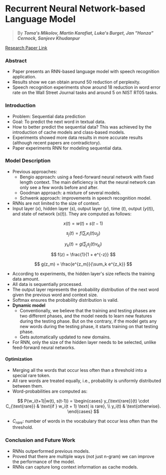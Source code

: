 # Recurrent Neural Network-based Language Model

> By ***Toma's Mikolov, Martin Karafiat, Luka's Burget, Jan "Honza" Cernock, Sanjeev Khudanpur***

[Research Paper Link](https://www.fit.vutbr.cz/research/groups/speech/publi/2010/mikolov_interspeech2010_IS100722.pdf)

### Abstract
- Paper presents an RNN-based language model with speech recognition application.
- Results show we can obtain around $50%$ reduction of perplexity.
- Speech recognition experiments show around $18%$ reduction in word error rate on the Wall Street Journal tasks and around $5%$ on NIST RT05 tasks.

### Introduction
- Problem: Sequential data prediction
- Goal: To predict the next word in textual data.
- How to better predict the sequential data? This was achieved by the introduction of cache models and class-based models.
- Experiments showed more data results in more accurate results (although recent papers are contradictory).
- Paper experiments RNN for modeling sequential data.

### Model Description
- Previous approaches:
    - Bengio approach: using a feed-forward neural network with fixed length context. The main deficiency is that the neural network can only see a few words before and after.
    - Goodman approach: a mixture of several models.
    - Schwenk approach: improvements in speech recognition model.
- RNNs are not limited to the size of context.
- Input layer ($x$), hidden layer ($s$), output layer ($y$), time ($t$), output ($y(t)$), and state of network ($s(t)$). They are computed as follows:

$$
x(t) = w(t) + s(t - 1)
$$

$$
s_j(t) = f(\sum_{i} x_i(t) u_{ji})
$$

$$
y_k(t) = g(\sum_{j} s_j(t) v_{kj})
$$

$$
f(z) = \frac{1}{1 + e^{-z}}
$$

$$
g(z_m) = \frac{e^{z_m}}{\sum_k e^{z_k}}
$$

- According to experiments, the hidden layer's size reflects the training data amount.
- All data is sequentially processed.
- The output layer represents the probability distribution of the next word given the previous word and context size.
- Softmax ensures the probability distribution is valid.
- **Dynamic model**
    - Conventionally, we believe that the training and testing phases are two different phases, and the model needs to learn new features during the testing phase. But on the contrary, if the model gets any new words during the testing phase, it starts training on that testing phase.
    - Gets automatically updated to new domains.
- For RNN, only the size of the hidden layer needs to be selected, unlike feed-forward neural networks.

#### Optimization
- Merging all the words that occur less often than a threshold into a special rare token.
- All rare words are treated equally, i.e., probability is uniformly distributed between them.
- Word-probabilities are computed as:

$$
P(w_i(t+1)|w(t), s(t-1)) = \begin{cases}
y_{\text{rare}}(t) \cdot C_{\text{rare}} & \text{if } w_i(t + 1) \text{ is rare}, \\
y_i(t) & \text{otherwise}.
\end{cases}
$$

- $C_{rare}$: number of words in the vocabulary that occur less often than the threshold.

### Conclusion and Future Work
- RNNs outperformed previous models.
- Proved that there are multiple ways (not just n-gram) we can improve the performance of the model.
- RNNs can capture long context information as cache models.

